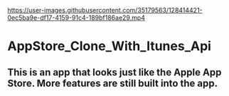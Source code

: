 

https://user-images.githubusercontent.com/35179563/128414421-0ec5ba9e-df17-4159-91c4-189bf186ae29.mp4

# AppStore_Clone_With_Itunes_Api

## This is an app that looks just like the Apple App Store. More features are still built into the app. 
